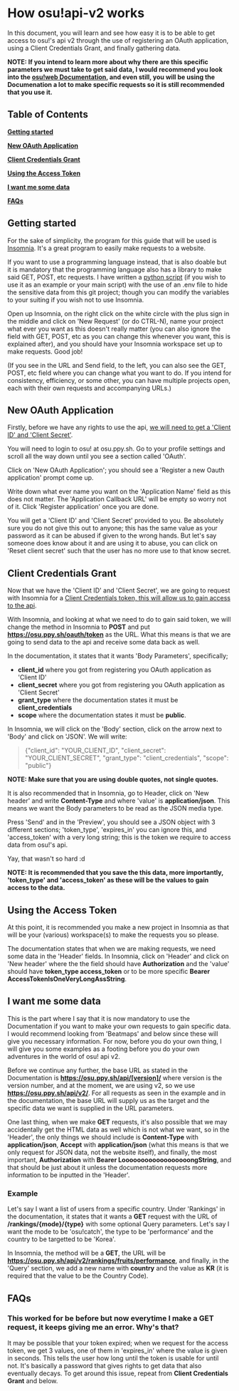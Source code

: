 # How osu!api-v2 works
In this document, you will learn and see how easy it is to be able to get access to osu!'s api v2 through the use of registering an OAuth application, using a Client Credentials Grant, and finally gathering data.

**NOTE: If you intend to learn more about why there are this specific parameters we must take to get said data, I would recommend you look into the [osu!web Documentation](https://osu.ppy.sh/docs/index.html), and even still, you will be using the Documenation a lot to make specific requests so it is still recommended that you use it.**

## Table of Contents
**[Getting started](#getting-started)**

**[New OAuth Application](#new-oauth-application)**

**[Client Credentials Grant](#client-credentials-grant)**

**[Using the Access Token](#using-the-access-token)**

**[I want me some data](#i-want-me-some-data)**

**[FAQs](#faqs)**

## Getting started
For the sake of simplicity, the program for this guide that will be used is [Insomnia](https://insomnia.rest/). It's a great program to easily make requests to a website.

If you want to use a programming language instead, that is also doable but it is mandatory that the programming language also has a library to make said GET, POST, etc requests. I have written a [python script](https://github.com/K3VRAL/ctb.sh/blob/master/src/server/data/osu.py) (if you wish to use it as an example or your main script) with the use of an .env file to hide the sensitive data from this git project; though you can modify the variables to your suiting if you wish not to use Insomnia.

Open up Insomnia, on the right click on the white circle with the plus sign in the middle and click on 'New Request' (or do CTRL-N), name your project what ever you want as this doesn't really matter (you can also ignore the field with GET, POST, etc as you can change this whenever you want, this is explained after), and you should have your Insomnia workspace set up to make requests. Good job!

(If you see in the URL and Send field, to the left, you can also see the GET, POST, etc field where you can change what you want to do. If you intend for consistency, efficiency, or some other, you can have multiple projects open, each with their own requests and accompanying URLs.)

## New OAuth Application
Firstly, before we have any rights to use the api, [we will need to get a 'Client ID' and 'Client Secret'](https://osu.ppy.sh/docs/index.html#registering-an-oauth-application).

You will need to login to osu! at osu.ppy.sh. Go to your profile settings and scroll all the way down until you see a section called 'OAuth'.

Click on 'New OAuth Application'; you should see a 'Register a new Oauth application' prompt come up. 

Write down what ever name you want on the 'Application Name' field as this does not matter. The 'Application Callback URL' will be empty so worry not of it. Click 'Register application' once you are done.

You will get a 'Client ID' and 'Client Secret' provided to you. Be absolutely sure you do not give this out to anyone; this has the same value as your password as it can be abused if given to the wrong hands. But let's say someone does know about it and are using it to abuse, you can click on 'Reset client secret' such that the user has no more use to that know secret.

## Client Credentials Grant
Now that we have the 'Client ID' and 'Client Secret', we are going to request with Insomnia for a [Client Credentials token, this will allow us to gain access to the api](https://osu.ppy.sh/docs/index.html#client-credentials-grant).

With Insomnia, and looking at what we need to do to gain said token, we will change the method in Insomnia to **POST** and put **https://osu.ppy.sh/oauth/token** as the URL. What this means is that we are going to send data to the api and receive some data back as well.

In the documentation, it states that it wants 'Body Parameters', specifically;

- **client_id** where you got from registering you OAuth application as 'Client ID'
- **client_secret** where you got from registering you OAuth application as 'Client Secret'
- **grant_type** where the documentation states it must be **client_credentials**
- **scope** where the documentation states it must be **public**.

In Insomnia, we will click on the 'Body' section, click on the arrow next to 'Body' and click on 'JSON'. We will write:
> {"client_id": "YOUR_CLIENT_ID", "client_secret": "YOUR_CLIENT_SECRET", "grant_type": "client_credentials", "scope": "public"}

**NOTE: Make sure that you are using double quotes, not single quotes.**

It is also recommended that in Insomnia, go to Header, click on 'New header' and write **Content-Type** and where 'value' is **application/json**. This means we want the Body parameters to be read as the JSON media type.

Press 'Send' and in the 'Preview', you should see a JSON object with 3 different sections; 'token_type', 'expires_in' you can ignore this, and 'access_token' with a very long string; this is the token we require to access data from osu!'s api.

Yay, that wasn't so hard :d

**NOTE: It is recommended that you save the this data, more importantly, 'token_type' and 'access_token' as these will be the values to gain access to the data.**

## Using the Access Token
At this point, it is recommended you make a new project in Insomnia as that will be your (various) workspace(s) to make the requests you so please.

The documentation states that when we are making requests, we need some data in the 'Header' fields. In Insomnia, click on 'Header' and click on 'New header' where the the field should have **Authorization** and the 'value' should have **token_type access_token** or to be more specific **Bearer AccessTokenIsOneVeryLongAssString**.

## I want me some data
This is the part where I say that it is now mandatory to use the Documentation if you want to make your own requests to gain specific data. I would recommend looking from 'Beatmaps' and below since these will give you necessary information. For now, before you do your own thing, I will give you some examples as a footing before you do your own adventures in the world of osu! api v2.

Before we continue any further, the base URL as stated in the Documentation is **https://osu.ppy.sh/api/[version]/** where version is the version number, and at the moment, we are using v2, so we use **https://osu.ppy.sh/api/v2/**. For all requests as seen in the example and in the documentation, the base URL will supply us as the target and the specific data we want is supplied in the URL parameters.

One last thing, when we make **GET** requests, it's also possible that we may accidentally get the HTML data as well which is not what we want, so in the 'Header', the only things we should include is **Content-Type** with **application/json**, **Accept** with **application/json** (what this means is that we only request for JSON data, not the website itself), and finally, the most important, **Authorization** with **Bearer LoooooooooooooooooongString**, and that should be just about it unless the documentation requests more information to be inputted in the 'Header'.

### Example
Let's say I want a list of users from a specific country. Under 'Rankings' in the documentation, it states that it wants a **GET** request with the URL of **/rankings/{mode}/{type}** with some optional Query parameters. Let's say I want the mode to be 'osu!catch', the type to be 'performance' and the country to be targetted to be 'Korea'.

In Insomnia, the method will be a **GET**, the URL will be **https://osu.ppy.sh/api/v2/rankings/fruits/performance**, and finally, in the 'Query' section, we add a new name with **country** and the value as **KR** (it is required that the value to be the Country Code).

## FAQs
### This worked for be before but now everytime I make a **GET** request, it keeps giving me an error. Why's that?
It may be possible that your token expired; when we request for the access token, we get 3 values, one of them in 'expires_in' where the value is given in seconds. This tells the user how long until the token is usable for until not. It's basically a password that gives rights to get data that also eventually decays. To get around this issue, repeat from **Client Credentials Grant** and below.